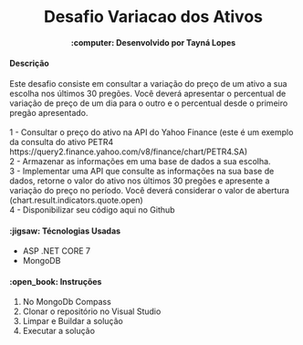 <h1 align="center">Desafio Variacao dos Ativos</h1>
<h4 align="center"> :computer: Desenvolvido por Tayná Lopes</h4>

<h4 align="left">Descrição</h4>

<p>
Este desafio consiste em consultar a variação do preço de um ativo a sua escolha nos últimos 30 pregões. Você deverá apresentar o percentual de variação de preço de um dia para o outro e o percentual desde o primeiro pregão apresentado.
<br />
<br />1 - Consultar o preço do ativo na API do Yahoo Finance (este é um exemplo da consulta do ativo PETR4 https://query2.finance.yahoo.com/v8/finance/chart/PETR4.SA)
<br /> 2 - Armazenar as informações em uma base de dados a sua escolha.
<br /> 3 - Implementar uma API que consulte as informações na sua base de dados, retorne o valor do ativo nos últimos 30 pregões e apresente a variação do preço no período. Você deverá considerar o valor de abertura (chart.result.indicators.quote.open)
<br />4 - Disponibilizar seu código aqui no Github
</p>

<p>
<h4 align="left"> :jigsaw:	Técnologias Usadas</h4>
  <ul>
  <li>ASP .NET CORE 7</li>
  <li>MongoDB</li>
</ul>
</p>

<p>
<h4 align="left"> :open_book:	Instruções</h4>
<ol>
  <li>No MongoDb Compass</li>
  <li>Clonar o repositório no Visual Studio</li>
  <li>Limpar e Buildar a solução</li>
  <li>Executar a solução</li>
</ol>
</p>
